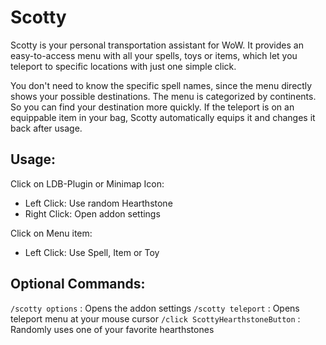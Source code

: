 # Scotty

Scotty is your personal transportation assistant for WoW.
It provides an easy-to-access menu with all your spells, toys or items, which let you teleport to specific locations with just one simple click.

You don't need to know the specific spell names, since the menu directly shows your possible destinations.
The menu is categorized by continents. So you can find your destination more quickly.
If the teleport is on an equippable item in your bag, Scotty automatically equips it and changes it back after usage.

## Usage:
Click on LDB-Plugin or Minimap Icon:
- Left Click: Use random Hearthstone
- Right Click: Open addon settings

Click on Menu item:
- Left Click: Use Spell, Item or Toy

## Optional Commands:
`/scotty options` : Opens the addon settings
`/scotty teleport` : Opens teleport menu at your mouse cursor
`/click ScottyHearthstoneButton` : Randomly uses one of your favorite hearthstones